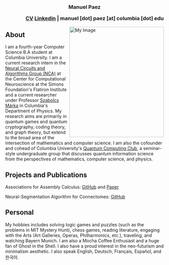 ### <p align="center"> Manuel Paez </p> <p align="right"> [CV](https://mannypaeza.github.io/Resume_ManuelPaez.pdf) [Linkedin](https://www.linkedin.com/in/manuelpaeza/) | manuel [dot] paez [at] columbia [dot] edu </p>

<img align="right" src="https://mannypaeza.github.io/portrait_jan2023.jpg" alt="My Image" width="300" height="351">

About
------

I am a fourth-year Computer Science B.A student at Columbia University. I am a current research intern in the [Neural Circuits and Algorithms Group (NCA)](https://www.simonsfoundation.org/flatiron/center-for-computational-neuroscience/neural-circuits-and-algorithms/) at the Center for Computational Neuroscience at the Simons Foundation's Flatiron Institute and a current researcher under Professor [Szabolcs Márka](https://www.physics.columbia.edu/content/szabolcs-marka) in Columbia's Department of Physics. My research aims are primarily in quantum games and quantum cryptography, coding theory, and graph theory, but extend to the broad area of the intersection of mathematics and computer science. I am also the cofounder and cohead of Columbia University's [Quantum Computing Club](https://cuquantumcomputingclub.github.io/), a seminar-style undergraduate group that discusses quantum information science from the perspectives of mathematics, computer science, and physics. 

Projects and Publications
------

Associations for Assembly Calculus: [GitHub](https://github.com/mannypaeza/assemblies) and [Paper](https://mannypaeza.github.io/FinalPaper_NaturalArtificialNN.pdf)

Neural-Segmentation Algorithm for Connectomes: [GitHub](https://github.com/mannypaeza/neutorch)

Personal
------

My hobbies includes solving logic games and puzzles (such as the problems in MIT Mystery Hunt), chess games, reading literature, engaging with the Arts (Art Galleries, Operas, Philharmonics, etc.), traveling, and watching Bayern Munich. I am also a Mocha Coffee Enthusiast and a huge fan of Ghost in the Shell. I also have a proud interest in the neo-futurism and minimalism aesthetic. I also speak English, Deutsch, Français, Español, and 한국어. 
